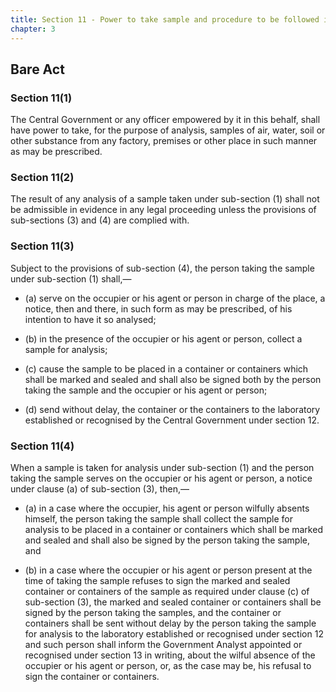 ```yaml
---
title: Section 11 - Power to take sample and procedure to be followed in connection therewith
chapter: 3
---
```


## Bare Act 

### Section 11(1) 

The Central Government or any officer empowered by it in this behalf, shall have power to take, for the purpose of analysis, samples of air, water, soil or other substance from any factory, premises or other place in such manner as may be prescribed.

### Section 11(2) 

The result of any analysis of a sample taken under sub-section (1) shall not be admissible in evidence in any legal proceeding unless the provisions of sub-sections (3) and (4) are complied with.

### Section 11(3) 

Subject to the provisions of sub-section (4), the person taking the sample under sub-section (1) shall,—

- (a) serve on the occupier or his agent or person in charge of the place, a notice, then and there, in such form as may be prescribed, of his intention to have it so analysed;

- (b) in the presence of the occupier or his agent or person, collect a sample for analysis;

- (c) cause the sample to be placed in a container or containers which shall be marked and sealed and shall also be signed both by the person taking the sample and the occupier or his agent or person;

- (d) send without delay, the container or the containers to the laboratory established or recognised by the Central Government under section 12.

### Section 11(4) 

When a sample is taken for analysis under sub-section (1) and the person taking the sample serves on the occupier or his agent or person, a notice under clause (a) of sub-section (3), then,—

- (a) in a case where the occupier, his agent or person wilfully absents himself, the person taking the sample shall collect the sample for analysis to be placed in a container or containers which shall be marked and sealed and shall also be signed by the person taking the sample, and

- (b) in a case where the occupier or his agent or person present at the time of taking the sample refuses to sign the marked and sealed container or containers of the sample as required under clause (c) of sub-section (3), the marked and sealed container or containers shall be signed by the person taking the samples, and the container or containers shall be sent without delay by the person taking the sample for analysis to the laboratory established or recognised under section 12 and such person shall inform the Government Analyst appointed or recognised under section 13 in writing, about the wilful absence of the occupier or his agent or person, or, as the case may be, his refusal to sign the container or containers.

